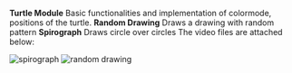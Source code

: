 **Turtle Module**
Basic functionalities and implementation of colormode, positions of the turtle.
**Random Drawing**
Draws a drawing with random pattern
**Spirograph**
Draws circle over circles
The video files are attached below:

![spirograph](https://github.com/MiftahMJ/Python-Basic-to-Expert/assets/139647947/de4edb77-0b5c-496c-bfe1-c77ac468563d)
![random drawing](https://github.com/MiftahMJ/Python-Basic-to-Expert/assets/139647947/c2758bdd-e37a-4b2c-a0b6-5398b94ffceb)
